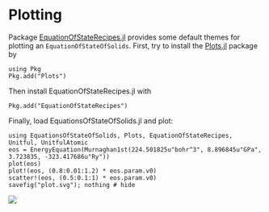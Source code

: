 # Plotting

Package
[EquationOfStateRecipes.jl](https://github.com/MineralsCloud/EquationOfStateRecipes.jl)
provides some default themes for plotting an `EquationOfStateOfSolids`.
First, try to install the [Plots.jl](https://github.com/JuliaPlots/Plots.jl) package by

```@repl pkg
using Pkg
Pkg.add("Plots")
```

Then install EquationOfStateRecipes.jl with

```@repl pkg
Pkg.add("EquationOfStateRecipes")
```

Finally, load EquationsOfStateOfSolids.jl and plot:

```@example
using EquationsOfStateOfSolids, Plots, EquationOfStateRecipes, Unitful, UnitfulAtomic
eos = EnergyEquation(Murnaghan1st(224.501825u"bohr^3", 8.896845u"GPa", 3.723835, -323.417686u"Ry"))
plot(eos)
plot!(eos, (0.8:0.01:1.2) * eos.param.v0)
scatter!(eos, (0.5:0.1:1) * eos.param.v0)
savefig("plot.svg"); nothing # hide
```

![](plot.svg)
